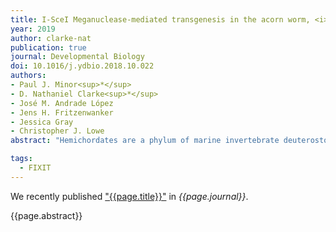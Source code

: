 ```yaml
---
title: I-SceI Meganuclease-mediated transgenesis in the acorn worm, <i>Saccoglossus kowalevskii</i>
year: 2019
author: clarke-nat
publication: true
journal: Developmental Biology
doi: 10.1016/j.ydbio.2018.10.022
authors:
- Paul J. Minor<sup>*</sup>
- D. Nathaniel Clarke<sup>*</sup>
- José M. Andrade López
- Jens H. Fritzenwanker
- Jessica Gray
- Christopher J. Lowe
abstract: "Hemichordates are a phylum of marine invertebrate deuterostomes that are closely related to chordates, and represent one of the most promising models to provide insights into early deuterostome evolution. The genome of the hemichordate, <i>Saccoglossus kowalevskii</i>, reveals an extensive set of non-coding elements conserved across all three deuterostome phyla. Functional characterization and cross-phyla comparisons of these putative regulatory elements will enable a better understanding of enhancer evolution, and subsequently how changes in gene regulation give rise to morphological innovation. Here, we describe an efficient method of transgenesis for the characterization of non-coding elements in <i>S. kowalevskii</i>. We first test the capacity of an I-SceI transgenesis system to drive ubiquitous or regionalized gene expression, and to label specific cell types. Finally, we identified a minimal promoter that can be used to test the capacity of putative enhancers in <i>S. kowalevskii</i>. This work demonstrates that this I-SceI transgenesis technique, when coupled with an understanding of chromatin accessibility, can be a powerful tool for studying how evolutionary changes in gene regulatory mechanisms contributed to the diversification of body plans in deuterostomes."

tags:
  - FIXIT
---
```


We recently published ["{{page.title}}"](https://doi.org/{{page.doi}}) in *{{page.journal}}*.

{{page.abstract}}
